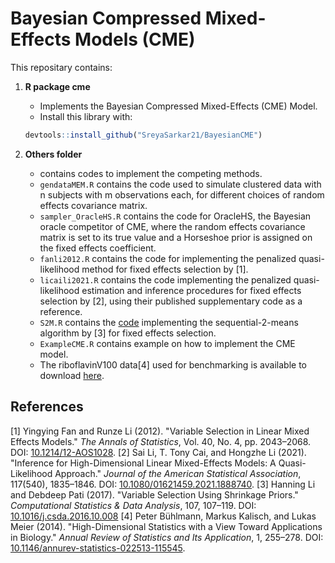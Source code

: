 # Bayesian Compressed Mixed-Effects Models (CME)

This repositary contains:

1. **R package cme**
    - Implements the Bayesian Compressed Mixed-Effects (CME) Model.
    - Install this library with:
    ```r
    devtools::install_github("SreyaSarkar21/BayesianCME")
    ```


2. **Others folder**
    * contains codes to implement the competing methods.
    * `gendataMEM.R` contains the code used to simulate clustered data with n subjects with m observations each, for different choices of random effects covariance matrix.
    * `sampler_OracleHS.R` contains the code for OracleHS, the Bayesian oracle competitor of CME, where the random effects covariance matrix is set to its true value and a Horseshoe prior is assigned on the fixed effects coefficient.
    * `fanli2012.R` contains the code for implementing the penalized quasi-likelihood method for fixed effects selection by [1].
    * `licaili2021.R` contains the code implementing the penalized quasi-likelihood estimation and inference procedures for fixed effects selection by [2], using their published supplementary code as a reference.
    * `S2M.R` contains the [code](https://github.com/hlstat/Sequential-2-Means/blob/master/S2M.R) implementing the sequential-2-means algorithm by [3] for fixed effects selection.
    * `ExampleCME.R` contains example on how to implement the CME model.
    * The riboflavinV100 data[4] used for benchmarking is available to download [here](https://www.annualreviews.org/content/journals/10.1146/annurev-statistics-022513-115545#supplementary_data).

## References

[1] Yingying Fan and Runze Li (2012). "Variable Selection in Linear Mixed Effects Models." *The Annals of Statistics*, Vol. 40, No. 4, pp. 2043–2068. DOI: [10.1214/12-AOS1028](https://doi.org/10.1214/12-AOS1028).
[2] Sai Li, T. Tony Cai, and Hongzhe Li (2021). "Inference for High-Dimensional Linear Mixed-Effects Models: A Quasi-Likelihood Approach." *Journal of the American Statistical Association*, 117(540), 1835–1846. DOI: [10.1080/01621459.2021.1888740](https://doi.org/10.1080/01621459.2021.1888740).
[3] Hanning Li and Debdeep Pati (2017). "Variable Selection Using Shrinkage Priors." *Computational Statistics & Data Analysis*, 107, 107–119. DOI: [10.1016/j.csda.2016.10.008](https://www.sciencedirect.com/science/article/abs/pii/S0167947316302353?via%3Dihub)
[4] Peter Bühlmann, Markus Kalisch, and Lukas Meier (2014). "High-Dimensional Statistics with a View Toward Applications in Biology." *Annual Review of Statistics and Its Application*, 1, 255–278. DOI: [10.1146/annurev-statistics-022513-115545](https://www.annualreviews.org/content/journals/10.1146/annurev-statistics-022513-115545).
